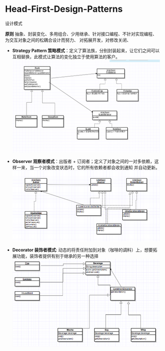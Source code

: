 # Head-First-Design-Patterns
设计模式

**原则**
抽象、封装变化、多用组合、少用继承、针对接口编程、不针对实现编程、为交互对象之间的松耦合设计而努力、
对拓展开发，对修改关闭、
* **Strategy Pattern 策略模式**：定义了算法族，分别封装起来，让它们之间可以互相替换，此模式让算法的变化独立于使用算法的客户。
![Image text](https://github.com/hujinxin1209/Head_First_Design_Patterns/blob/master/img/duck.png)

* **Observer 观察者模式**：出版者 + 订阅者；定义了对象之间的一对多依赖，这样一来，当一个对象改变状态时，它的所有依赖者都会收到通知
并自动更新。
![Image text](https://github.com/hujinxin1209/Head_First_Design_Patterns/blob/master/img/Observer.png)

* **Decorator 装饰者模式**: 动态的将责任附加到对象（咖啡的调料）上，想要拓展功能，装饰者提供有别于继承的另一种选择
![Image text](https://github.com/hujinxin1209/Head_First_Design_Patterns/blob/master/img/Decorator.png)
